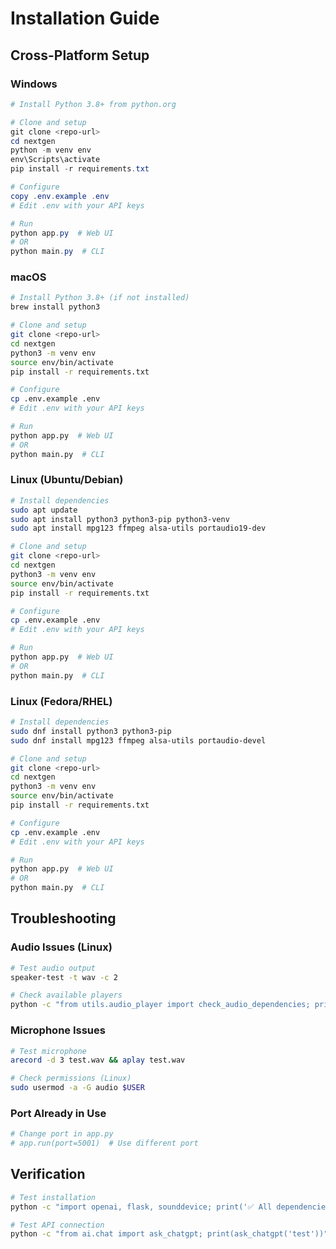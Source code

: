 # Installation Guide

## Cross-Platform Setup

### Windows

```powershell
# Install Python 3.8+ from python.org

# Clone and setup
git clone <repo-url>
cd nextgen
python -m venv env
env\Scripts\activate
pip install -r requirements.txt

# Configure
copy .env.example .env
# Edit .env with your API keys

# Run
python app.py  # Web UI
# OR
python main.py  # CLI
```

### macOS

```bash
# Install Python 3.8+ (if not installed)
brew install python3

# Clone and setup
git clone <repo-url>
cd nextgen
python3 -m venv env
source env/bin/activate
pip install -r requirements.txt

# Configure
cp .env.example .env
# Edit .env with your API keys

# Run
python app.py  # Web UI
# OR
python main.py  # CLI
```

### Linux (Ubuntu/Debian)

```bash
# Install dependencies
sudo apt update
sudo apt install python3 python3-pip python3-venv
sudo apt install mpg123 ffmpeg alsa-utils portaudio19-dev

# Clone and setup
git clone <repo-url>
cd nextgen
python3 -m venv env
source env/bin/activate
pip install -r requirements.txt

# Configure
cp .env.example .env
# Edit .env with your API keys

# Run
python app.py  # Web UI
# OR
python main.py  # CLI
```

### Linux (Fedora/RHEL)

```bash
# Install dependencies
sudo dnf install python3 python3-pip
sudo dnf install mpg123 ffmpeg alsa-utils portaudio-devel

# Clone and setup
git clone <repo-url>
cd nextgen
python3 -m venv env
source env/bin/activate
pip install -r requirements.txt

# Configure
cp .env.example .env
# Edit .env with your API keys

# Run
python app.py  # Web UI
# OR
python main.py  # CLI
```

## Troubleshooting

### Audio Issues (Linux)
```bash
# Test audio output
speaker-test -t wav -c 2

# Check available players
python -c "from utils.audio_player import check_audio_dependencies; print(check_audio_dependencies())"
```

### Microphone Issues
```bash
# Test microphone
arecord -d 3 test.wav && aplay test.wav

# Check permissions (Linux)
sudo usermod -a -G audio $USER
```

### Port Already in Use
```bash
# Change port in app.py
# app.run(port=5001)  # Use different port
```

## Verification

```bash
# Test installation
python -c "import openai, flask, sounddevice; print('✅ All dependencies installed')"

# Test API connection
python -c "from ai.chat import ask_chatgpt; print(ask_chatgpt('test'))"
```
